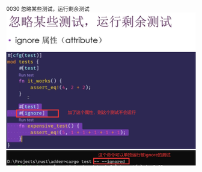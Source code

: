 0030 忽略某些测试，运行剩余测试
![](../images/2021-07-08-13-09-39.png)
![](../images/2021-07-08-13-10-53.png)
![](../images/2021-07-08-13-12-16.png)